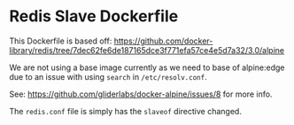 # Redis Slave Dockerfile

This Dockerfile is based off: https://github.com/docker-library/redis/tree/7dec62fe6de187165dce3f771efa57ce4e5d7a32/3.0/alpine

We are not using a base image currently as we need to base of alpine:edge
due to an issue with using `search` in `/etc/resolv.conf`.

See: https://github.com/gliderlabs/docker-alpine/issues/8 for more info.

The `redis.conf` file is simply has the `slaveof` directive changed.
